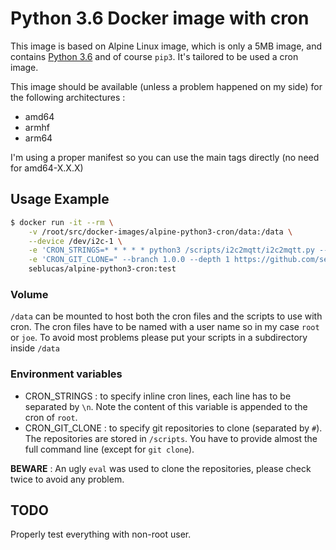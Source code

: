 # Python 3.6 Docker image with cron

This image is based on Alpine Linux image, which is only a 5MB image, and contains [Python 3.6](https://www.python.org/) and of course `pip3`. It's tailored to be used a cron image.

This image should be available (unless a problem happened on my side) for the following architectures :
 * amd64
 * armhf
 * arm64

I'm using a proper manifest so you can use the main tags directly (no need for amd64-X.X.X)

## Usage Example

```bash
$ docker run -it --rm \
    -v /root/src/docker-images/alpine-python3-cron/data:/data \
    --device /dev/i2c-1 \
    -e 'CRON_STRINGS=* * * * * python3 /scripts/i2c2mqtt/i2c2mqtt.py --help' \
    -e 'CRON_GIT_CLONE=" --branch 1.0.0 --depth 1 https://github.com/seblucas/i2c2mqtt.git"' \
    seblucas/alpine-python3-cron:test
```

### Volume

`/data` can be mounted to host both the cron files and the scripts to use with cron. The cron files have to be named with a user name so in my case `root` or `joe`. To avoid most problems please put your scripts in a subdirectory inside `/data`

### Environment variables

 * CRON_STRINGS : to specify inline cron lines, each line has to be separated by `\n`. Note the content of this variable is appended to the cron of `root`.
 * CRON_GIT_CLONE : to specify git repositories to clone (separated by `#`). The repositories are stored in `/scripts`. You have to provide almost the full command line (except for `git clone`).

**BEWARE** : An ugly `eval` was used to clone the repositories, please check twice to avoid any problem.

## TODO

Properly test everything with non-root user.

